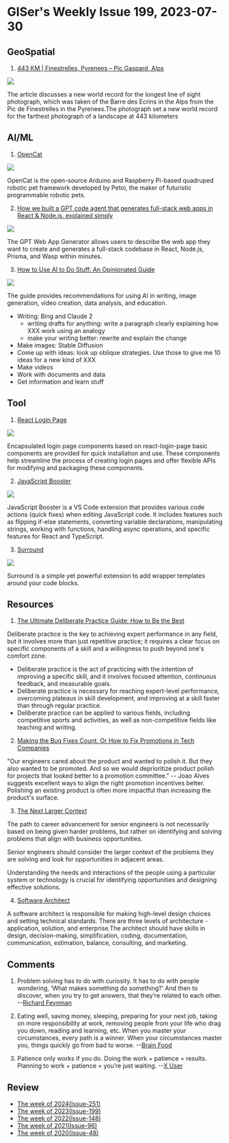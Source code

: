 # GISer's Weekly Issue 199, 2023-07-30

## GeoSpatial

1. [443 KM | Finestrelles, Pyrenees – Pic Gaspard, Alps](https://beyondrange.wordpress.com/2016/08/03/pic-de-finestrelles-pic-gaspard-ecrins-443-km/)

![](https://beyondrange.files.wordpress.com/2016/08/generate_a_panorama_-_2016-07-24_02-28-50.png)

The article discusses a new world record for the longest line of sight photograph, which was taken of the Barre des Ecrins in the Alps from the Pic de Finestrelles in the Pyrenees.The photograph set a new world record for the farthest photograph of a landscape at 443 kilometers

## AI/ML

1. [OpenCat](https://github.com/PetoiCamp/OpenCat)

![](https://github.com/PetoiCamp/NonCodeFiles/raw/master/gif/walk.gif?raw=true)

OpenCat is the open-source Arduino and Raspberry Pi-based quadruped robotic pet framework developed by Petoi, the maker of futuristic programmable robotic pets.

2. [How we built a GPT code agent that generates full-stack web apps in React & Node.js, explained simply](https://wasp-lang.dev/blog/2023/07/17/how-we-built-gpt-web-app-generator)

![](https://wasp-lang.dev/img/how-we-built-gpt-wasp/todo-results.png)

The GPT Web App Generator allows users to describe the web app they want to create and generates a full-stack codebase in React, Node.js, Prisma, and Wasp within minutes.

3. [How to Use AI to Do Stuff: An Opinionated Guide](https://www.oneusefulthing.org/p/how-to-use-ai-to-do-stuff-an-opinionated)

![](https://substackcdn.com/image/fetch/w_1272,c_limit,f_webp,q_auto:good,fl_progressive:steep/https%3A%2F%2Fsubstack-post-media.s3.amazonaws.com%2Fpublic%2Fimages%2F66591236-914c-4842-82a6-e79cbeac1e5d_2175x1312.png)

The guide provides recommendations for using AI in writing, image generation, video creation, data analysis, and education.

- Writing: Bing and Claude 2
  - writing drafts for anything: write a paragraph clearly explaining how XXX work using an analogy
  - make your writing better: rewrite and explain the change
- Make images: Stable Diffusion
- Come up with ideas: look up oblique strategies. Use those to give me 10 ideas for a new kind of XXX
- Make videos
- Work with documents and data
- Get information and learn stuff

## Tool

1. [React Login Page](https://github.com/uiwjs/react-login-page)

![](https://user-images.githubusercontent.com/1680273/235319135-9f138e34-5d5d-48ce-914d-f242b31fdc09.png)

Encapsulated login page components based on react-login-page basic components are provided for quick installation and use. These components help streamline the process of creating login pages and offer flexible APIs for modifying and packaging these components.

2. [JavaScript Booster](https://marketplace.visualstudio.com/items?itemName=sburg.vscode-javascript-booster)

![](https://github.com/xsburg/vscode-javascript-booster/raw/master/resources/recording-v14.0.0.gif)

JavaScript Booster is a VS Code extension that provides various code actions (quick fixes) when editing JavaScript code. It includes features such as flipping if-else statements, converting variable declarations, manipulating strings, working with functions, handling async operations, and specific features for React and TypeScript.

3. [Surround](https://marketplace.visualstudio.com/items?itemName=yatki.vscode-surround)

![](https://raw.githubusercontent.com/yatki/vscode-surround/master/images/demo.gif)

Surround is a simple yet powerful extension to add wrapper templates around your code blocks.

## Resources

1. [The Ultimate Deliberate Practice Guide: How to Be the Best](https://fs.blog/deliberate-practice-guide/)

Deliberate practice is the key to achieving expert performance in any field, but it involves more than just repetitive practice; it requires a clear focus on specific components of a skill and a willingness to push beyond one's comfort zone.

- Deliberate practice is the act of practicing with the intention of improving a specific skill, and it involves focused attention, continuous feedback, and measurable goals.
- Deliberate practice is necessary for reaching expert-level performance, overcoming plateaus in skill development, and improving at a skill faster than through regular practice.
- Deliberate practice can be applied to various fields, including competitive sports and activities, as well as non-competitive fields like teaching and writing.

2. [Making the Bug Fixes Count. Or How to Fix Promotions in Tech Companies](https://world.hey.com/joaoqalves/making-the-bug-fixes-count-or-how-to-fix-promotions-in-tech-companies-0b0f04ec)

"Our engineers cared about the product and wanted to polish it. But they also wanted to be promoted. And so we would deprioritize product polish for projects that looked better to a promotion committee." -- Joao Alves suggests excellent ways to align the right promotion incentives better. Polishing an existing product is often more impactful than increasing the product's surface.

3. [The Next Larger Context](https://www.elidedbranches.com/2023/07/the-next-larger-context.html)

The path to career advancement for senior engineers is not necessarily based on being given harder problems, but rather on identifying and solving problems that align with business opportunities.

Senior engineers should consider the larger context of the problems they are solving and look for opportunities in adjacent areas.

Understanding the needs and interactions of the people using a particular system or technology is crucial for identifying opportunities and designing effective solutions.

4. [Software Architect](https://github.com/justinamiller/SoftwareArchitect)

A software architect is responsible for making high-level design choices and setting technical standards. There are three levels of architecture - application, solution, and enterprise.The architect should have skills in design, decision-making, simplification, coding, documentation, communication, estimation, balance, consulting, and marketing.

## Comments

1. Problem solving has to do with curiosity. It has to do with people wondering, ‘What makes something do something?’ And then to discover, when you try to get answers, that they’re related to each other.
   --[Richard Feynman](https://fs.blog/brain-food/july-30-2023/)

2. Eating well, saving money, sleeping, preparing for your next job, taking on more responsibility at work, removing people from your life who drag you down, reading and learning, etc. When you master your circumstances, every path is a winner. When your circumstances master you, things quickly go from bad to worse.
   --[Brain Food](https://fs.blog/brain-food/july-30-2023/)

3. Patience only works if you do. Doing the work + patience = results. Planning to work + patience = you’re just waiting.
   --[X User](https://twitter.com/JamesClear/status/1679128514006601728)


## Review

- [The week of 2024(Issue-251)](../2024/issue-251.md)
- [The week of 2023(Issue-199)](../2023/issue-199.md)
- [The week of 2022(Issue-148)](../2022/issue-148.md)
- [The week of 2021(Issue-96)](../2021/issue-96.md)
- [The week of 2020(Issue-48)](../2020/issue-48.md)
